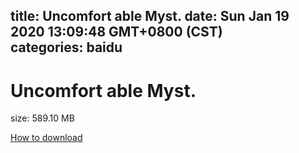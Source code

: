 
title: Uncomfort able Myst.
date: Sun Jan 19 2020 13:09:48 GMT+0800 (CST)    
categories: baidu
---

# Uncomfort able Myst.
size: 589.10 MB
 
 

[How to download](https://bpcam.bemobtrk.com/go/2ceec3aa-1ca2-46d6-b9ff-aaa5c184517c?jno=535)